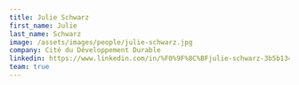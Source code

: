 ```yaml
---
title: Julie Schwarz
first_name: Julie
last_name: Schwarz
image: /assets/images/people/julie-schwarz.jpg
company: Cité du Développement Durable
linkedin: https://www.linkedin.com/in/%F0%9F%8C%BFjulie-schwarz-3b5b1344/
team: true
---
```

